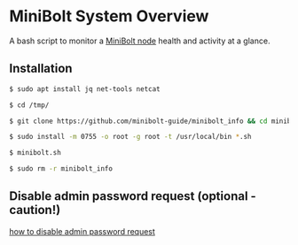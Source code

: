 # MiniBolt System Overview

A bash script to monitor a [MiniBolt node](https://v2.minibolt.info) health and activity at a glance.

## Installation

  ```sh
  $ sudo apt install jq net-tools netcat
  ```

  ```sh
  $ cd /tmp/
  ```

  ```sh
  $ git clone https://github.com/minibolt-guide/minibolt_info && cd minibolt_info
  ```

  ```sh
  $ sudo install -m 0755 -o root -g root -t /usr/local/bin *.sh
  ```

  ```sh
  $ minibolt.sh
  ```

  ```sh
  $ sudo rm -r minibolt_info
  ```

## Disable admin password request (optional -caution!)

[how to disable admin password request](https://v2.minibolt.info/bonus-guides/system/ssh-keys#disable-admin-password-request-optional-caution)
